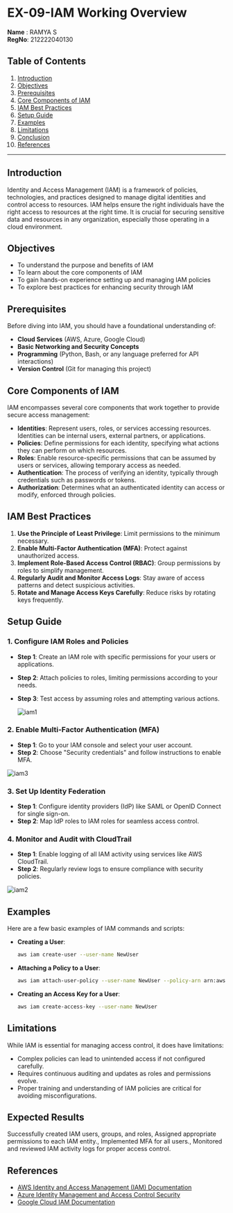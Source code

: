 # EX-09-IAM Working Overview

**Name** : RAMYA S<br>
**RegNo**: 212222040130


## Table of Contents
1. [Introduction](#introduction)
2. [Objectives](#objectives)
3. [Prerequisites](#prerequisites)
4. [Core Components of IAM](#core-components-of-iam)
5. [IAM Best Practices](#iam-best-practices)
6. [Setup Guide](#setup-guide)
7. [Examples](#examples)
8. [Limitations](#limitations)
9. [Conclusion](#conclusion)
10. [References](#references)

---

## Introduction

Identity and Access Management (IAM) is a framework of policies, technologies, and practices designed to manage digital identities and control access to resources. IAM helps ensure the right individuals have the right access to resources at the right time. It is crucial for securing sensitive data and resources in any organization, especially those operating in a cloud environment.

## Objectives

- To understand the purpose and benefits of IAM
- To learn about the core components of IAM
- To gain hands-on experience setting up and managing IAM policies
- To explore best practices for enhancing security through IAM

## Prerequisites

Before diving into IAM, you should have a foundational understanding of:
- **Cloud Services** (AWS, Azure, Google Cloud)
- **Basic Networking and Security Concepts**
- **Programming** (Python, Bash, or any language preferred for API interactions)
- **Version Control** (Git for managing this project)

## Core Components of IAM

IAM encompasses several core components that work together to provide secure access management:

- **Identities**: Represent users, roles, or services accessing resources. Identities can be internal users, external partners, or applications.
- **Policies**: Define permissions for each identity, specifying what actions they can perform on which resources.
- **Roles**: Enable resource-specific permissions that can be assumed by users or services, allowing temporary access as needed.
- **Authentication**: The process of verifying an identity, typically through credentials such as passwords or tokens.
- **Authorization**: Determines what an authenticated identity can access or modify, enforced through policies.

## IAM Best Practices

1. **Use the Principle of Least Privilege**: Limit permissions to the minimum necessary.
2. **Enable Multi-Factor Authentication (MFA)**: Protect against unauthorized access.
3. **Implement Role-Based Access Control (RBAC)**: Group permissions by roles to simplify management.
4. **Regularly Audit and Monitor Access Logs**: Stay aware of access patterns and detect suspicious activities.
5. **Rotate and Manage Access Keys Carefully**: Reduce risks by rotating keys frequently.

## Setup Guide

### 1. Configure IAM Roles and Policies
- **Step 1**: Create an IAM role with specific permissions for your users or applications.
- **Step 2**: Attach policies to roles, limiting permissions according to your needs.
- **Step 3**: Test access by assuming roles and attempting various actions.

  ![iam1](https://github.com/user-attachments/assets/c1e6967e-f65f-405a-aa35-269ed9022b6e)


### 2. Enable Multi-Factor Authentication (MFA)
- **Step 1**: Go to your IAM console and select your user account.
- **Step 2**: Choose "Security credentials" and follow instructions to enable MFA.

![iam3](https://github.com/user-attachments/assets/93447969-abd0-452b-82b4-eadb49b144b8)


### 3. Set Up Identity Federation
- **Step 1**: Configure identity providers (IdP) like SAML or OpenID Connect for single sign-on.
- **Step 2**: Map IdP roles to IAM roles for seamless access control.



### 4. Monitor and Audit with CloudTrail
- **Step 1**: Enable logging of all IAM activity using services like AWS CloudTrail.
- **Step 2**: Regularly review logs to ensure compliance with security policies.

![iam2](https://github.com/user-attachments/assets/a215ff0d-0186-4c60-b257-889ef57b07ef)


## Examples

Here are a few basic examples of IAM commands and scripts:

- **Creating a User**:
    ```bash
    aws iam create-user --user-name NewUser
    ```

- **Attaching a Policy to a User**:
    ```bash
    aws iam attach-user-policy --user-name NewUser --policy-arn arn:aws:iam::aws:policy/ReadOnlyAccess
    ```

- **Creating an Access Key for a User**:
    ```bash
    aws iam create-access-key --user-name NewUser
    ```

## Limitations

While IAM is essential for managing access control, it does have limitations:

- Complex policies can lead to unintended access if not configured carefully.
- Requires continuous auditing and updates as roles and permissions evolve.
- Proper training and understanding of IAM policies are critical for avoiding misconfigurations.

## Expected Results
Successfully created IAM users, groups, and roles, Assigned appropriate permissions to each IAM entity., Implemented MFA for all users., Monitored and reviewed IAM activity logs for proper access control.

## References

- [AWS Identity and Access Management (IAM) Documentation](https://docs.aws.amazon.com/iam/)
- [Azure Identity Management and Access Control Security](https://docs.microsoft.com/en-us/azure/active-directory/fundamentals/)
- [Google Cloud IAM Documentation](https://cloud.google.com/iam/docs)
